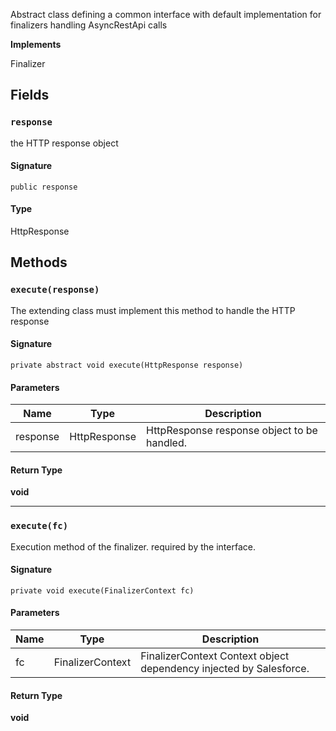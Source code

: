 Abstract class defining a common interface with default implementation for finalizers handling
AsyncRestApi calls

**Implements**

Finalizer

## Fields

### `response`

the HTTP response object

#### Signature

```apex
public response
```

#### Type

HttpResponse

## Methods

### `execute(response)`

The extending class must implement this method to handle the HTTP response

#### Signature

```apex
private abstract void execute(HttpResponse response)
```

#### Parameters

| Name     | Type         | Description                                 |
| -------- | ------------ | ------------------------------------------- |
| response | HttpResponse | HttpResponse response object to be handled. |

#### Return Type

**void**

---

### `execute(fc)`

Execution method of the finalizer. required by the interface.

#### Signature

```apex
private void execute(FinalizerContext fc)
```

#### Parameters

| Name | Type             | Description                                                        |
| ---- | ---------------- | ------------------------------------------------------------------ |
| fc   | FinalizerContext | FinalizerContext Context object dependency injected by Salesforce. |

#### Return Type

**void**
